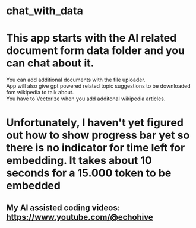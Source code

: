 # chat_with_data

# This app starts with the AI related document form data folder and you can chat about it.  
You can add additional documents with the file uploader.  
App will also give gpt powered related topic suggestions to be downloaded fom wikipedia to talk about.  
You have to Vectorize when you add additonal wikipedia articles.   
# Unfortunately, I haven't yet figured out how to show progress bar yet so there is no indicator for time left for embedding. It takes about 10 seconds for a 15.000 token to be embedded

## My AI assisted coding videos: https://www.youtube.com/@echohive
